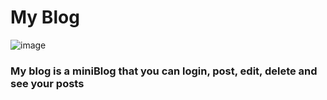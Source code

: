 # My Blog
![image](https://user-images.githubusercontent.com/61881055/170832357-8bf3a493-d24c-4e53-a7ed-09f64d848e58.png)

### My blog is a miniBlog that you can login, post, edit, delete and see your posts 
